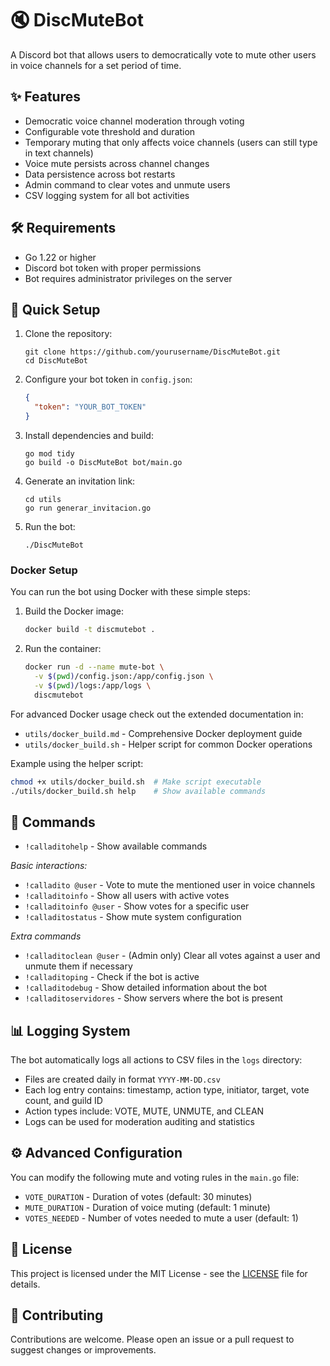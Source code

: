 # 🔇 DiscMuteBot

A Discord bot that allows users to democratically vote to mute other users in voice channels for a set period of time.

## ✨ Features

- Democratic voice channel moderation through voting
- Configurable vote threshold and duration
- Temporary muting that only affects voice channels (users can still type in text channels)
- Voice mute persists across channel changes
- Data persistence across bot restarts
- Admin command to clear votes and unmute users
- CSV logging system for all bot activities

## 🛠️ Requirements

- Go 1.22 or higher
- Discord bot token with proper permissions
- Bot requires administrator privileges on the server

## 🚀 Quick Setup

1. Clone the repository:
   ```
   git clone https://github.com/yourusername/DiscMuteBot.git
   cd DiscMuteBot
   ```

2. Configure your bot token in `config.json`:
   ```json
   {
     "token": "YOUR_BOT_TOKEN"
   }
   ```

3. Install dependencies and build:
   ```
   go mod tidy
   go build -o DiscMuteBot bot/main.go
   ```

4. Generate an invitation link:
   ```
   cd utils
   go run generar_invitacion.go
   ```

5. Run the bot:
   ```
   ./DiscMuteBot
   ```

### Docker Setup

You can run the bot using Docker with these simple steps:

1. Build the Docker image:
   ```bash
   docker build -t discmutebot .
   ```

2. Run the container:
   ```bash
   docker run -d --name mute-bot \
     -v $(pwd)/config.json:/app/config.json \
     -v $(pwd)/logs:/app/logs \
     discmutebot
   ```

For advanced Docker usage check out the extended documentation in:
- `utils/docker_build.md` - Comprehensive Docker deployment guide
- `utils/docker_build.sh` - Helper script for common Docker operations

Example using the helper script:
```bash
chmod +x utils/docker_build.sh  # Make script executable
./utils/docker_build.sh help    # Show available commands
```

## 📝 Commands

- `!calladitohelp` - Show available commands

*Basic interactions:*
- `!calladito @user` - Vote to mute the mentioned user in voice channels
- `!calladitoinfo` - Show all users with active votes
- `!calladitoinfo @user` - Show votes for a specific user
- `!calladitostatus` - Show mute system configuration

*Extra commands*
- `!calladitoclean @user` - (Admin only) Clear all votes against a user and unmute them if necessary
- `!calladitoping` - Check if the bot is active
- `!calladitodebug` - Show detailed information about the bot
- `!calladitoservidores` - Show servers where the bot is present

## 📊 Logging System

The bot automatically logs all actions to CSV files in the `logs` directory:

- Files are created daily in format `YYYY-MM-DD.csv`
- Each log entry contains: timestamp, action type, initiator, target, vote count, and guild ID
- Action types include: VOTE, MUTE, UNMUTE, and CLEAN
- Logs can be used for moderation auditing and statistics

## ⚙️ Advanced Configuration

You can modify the following mute and voting rules in the `main.go` file:

- `VOTE_DURATION` - Duration of votes (default: 30 minutes)
- `MUTE_DURATION` - Duration of voice muting (default: 1 minute)
- `VOTES_NEEDED` - Number of votes needed to mute a user (default: 1)

## 📜 License

This project is licensed under the MIT License - see the [LICENSE](LICENSE) file for details.

## 🤝 Contributing

Contributions are welcome. Please open an issue or a pull request to suggest changes or improvements. 